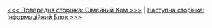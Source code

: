 

[<<< Попередня сторінка: Сімейний Хом >>>](home.md) | [Наступна сторінка: Інформаційний Блок >>>](hugs.md)